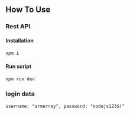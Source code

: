 ## How To Use

### Rest API

#### Installation

```html
npm i
```

#### Run script

```html
npm run dev
```

### login data

```html
username: "armerray", password: "nodejs123$!"
```
